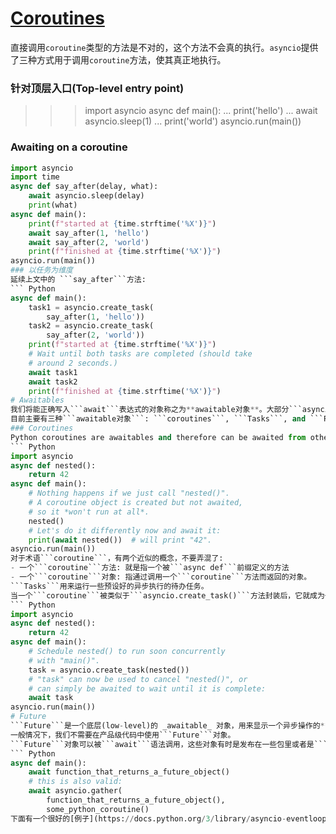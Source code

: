 # [Coroutines](https://docs.python.org/3/library/asyncio-task.html)
直接调用```coroutine```类型的方法是不对的，这个方法不会真的执行。```asyncio```提供了三种方式用于调用```coroutine```方法，使其真正地执行。  
### 针对顶层入口(Top-level entry point)
>>> import asyncio
>>> async def main():
...     print('hello')
...     await asyncio.sleep(1)
...     print('world')
>>> asyncio.run(main())
### Awaiting on a coroutine
``` Python
import asyncio
import time
async def say_after(delay, what):
    await asyncio.sleep(delay)
    print(what)
async def main():
    print(f"started at {time.strftime('%X')}")
    await say_after(1, 'hello')
    await say_after(2, 'world')
    print(f"finished at {time.strftime('%X')}")
asyncio.run(main())
### 以任务为维度
延续上文中的 ```say_after```方法:
``` Python
async def main():
    task1 = asyncio.create_task(
        say_after(1, 'hello'))
    task2 = asyncio.create_task(
        say_after(2, 'world'))
    print(f"started at {time.strftime('%X')}")
    # Wait until both tasks are completed (should take
    # around 2 seconds.)
    await task1
    await task2
    print(f"finished at {time.strftime('%X')}")
# Awaitables
我们将能正确写入```await```表达式的对象称之为**awaitable对象**。大部分```asyncio APIs```都被设计为```awaitable```类型。  
目前主要有三种```awaitable对象```: ```coroutines```, ```Tasks```, and ```Futures```.
### Coroutines  
Python coroutines are awaitables and therefore can be awaited from other coroutines:  
``` Python
import asyncio
async def nested():
    return 42
async def main():
    # Nothing happens if we just call "nested()".
    # A coroutine object is created but not awaited,
    # so it *won't run at all*.
    nested()
    # Let's do it differently now and await it:
    print(await nested())  # will print "42".
asyncio.run(main())
对于术语```coroutine```，有两个近似的概念，不要弄混了:
- 一个```coroutine```方法: 就是指一个被```async def```前缀定义的方法
- 一个```coroutine```对象: 指通过调用一个```coroutine```方法而返回的对象。
```Tasks```用来运行一些预设好的异步执行的待办任务。
当一个```coroutine```被类似于```asyncio.create_task()```方法封装后，它就成为一个准备完成的待办任务。  
``` Python
import asyncio
async def nested():
    return 42
async def main():
    # Schedule nested() to run soon concurrently
    # with "main()".
    task = asyncio.create_task(nested())
    # "task" can now be used to cancel "nested()", or
    # can simply be awaited to wait until it is complete:
    await task
asyncio.run(main())
# Future  
```Future```是一个底层(low-level)的 _awaitable_ 对象，用来显示一个异步操作的**最终结果**（eventual result）.
一般情况下，我们不需要在产品级代码中使用```Future```对象。
```Future```对象可以被```await```语法调用，这些对象有时是发布在一些包里或者是```asyncio APIs```中:  
``` Python
async def main():
    await function_that_returns_a_future_object()
    # this is also valid:
    await asyncio.gather(
        function_that_returns_a_future_object(),
        some_python_coroutine()
下面有一个很好的[例子](https://docs.python.org/3/library/asyncio-eventloop.html#asyncio.loop.run_in_executor)，用来演示底层返回```Future```对象的方法。  
